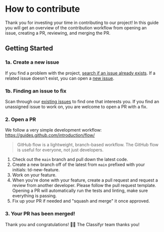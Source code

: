 # How to contribute

Thank you for investing your time in contributing to our project! In this guide
you will get an overview of the contribution workflow from opening an issue,
creating a PR, reviewing, and merging the PR.

## Getting Started

### 1a. Create a new issue

If you find a problem with the project, [search if an issue already exists][1].
If a related issue doesn't exist, you can open a [new issue][2].

### 1b. Finding an issue to fix

Scan through our [existing issues][1] to find one that interests you. If you find
an unassigned issue to work on, you are welcome to open a PR with a fix.

### 2. Open a PR

We follow a very simple development workflow:
https://guides.github.com/introduction/flow/

> GitHub flow is a lightweight, branch-based workflow. The GitHub flow is useful
> for everyone, not just developers.

1. Check out the `main` branch and pull down the latest code.
1. Create a new branch off of the latest from `main` prefixed with your initials:
   td-new-feature.
1. Work on your feature.
1. When you're done with your feature, create a pull request and request a
   review from another developer. Please follow the pull request template.
   Opening a PR will automatically run the tests and linting, make sure
   everything is passing.
1. Fix up your PR if needed and "squash and merge" it once approved.

### 3. Your PR has been merged!

Thank you and congratulations! 🎉🎉 The Classifyr team thanks you!

[1]: https://github.com/codeforamerica/classifyr/issues
[2]: https://github.com/codeforamerica/classifyr/issues/new
